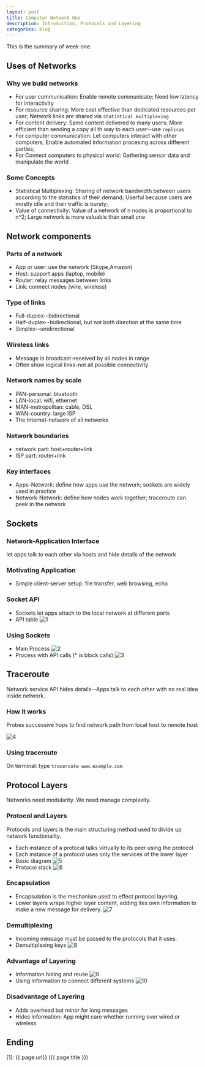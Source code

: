 ```yaml
---
layout: post
title: Computer Network One
description: Introduction, Protocols and Layering
categories: blog
---
```



This is the summary of week one.


## Uses of Networks

### Why we build networks

* For user communication: 
Enable remote communicate;
Need low latency for interactivity
* For resource sharing:
More cost effective than dedicated resources per user;
Network links are shared via `statistical multiplexing`
* For content delivery:
Same content delivered to many users;
More efficient than sending a copy all th way to each user--use `replicas`
* For computer communication:
Let computers interact with other computers;
Enable automated information procesing across different parties;
* For Connect computers to physical world:
Gathering sensor data and manipulate the world

### Some Concepts

* Statistical Multiplexing:
Sharing of network bandwidth between users according to the statistics of their demand;
Userful because users are mostly idle and their traffic is bursty;
* Value of connectivity:
Value of a network of n nodes is proportional to n^2;
Large network is more valuable than small one


## Network components

### Parts of a network

* App or user: use the network (Skype,Amazon)
* Host: support apps (laptop, mobile)
* Router: relay messages between links
* Link: connect nodes (wire, wireless)

### Type of links

* Full-duplex--bidirectional
* Half-duplex--bidirectional, but not both direction at the same time
* Simplex--unidirectional

### Wireless links

* Message is broadcast-received by all nodes in range
* Often show logical links-not all possible connectivity

### Network names by scale

* PAN-personal: bluetooth
* LAN-local: wifi, ethernet
* MAN-metropolitan: cable, DSL
* WAN-country: large ISP
* The Internet-network of all networks

### Network boundaries

* network part: host+router+link
* ISP part: router+link

### Key interfaces

* Apps-Network: define how apps use the network; sockets are widely used in practice
* Network-Network: define how nodes work together; 
traceroute can peek in the network


## Sockets

### Network-Application Interface
let apps talk to each other via hosts and hide details of the network

### Motivating Application
* Simple client-server setup: file transfer, web browsing, echo

### Socket API
* Sockets let apps attach to the local network at different ports
* API table
![1](/images/CompNetwork/APItable.png)

### Using Sockets
* Main Process
![2](/images/CompNetwork/process.png)
* Process with API calls (* is block calls)
![3](/images/CompNetwork/processwithcall.png)

## Traceroute
Network service API hides details--Apps talk to each other with no real idea inside network.

### How it works
Probes successive hops to find network path from local host to remote host

![4](/images/CompNetwork/traceroute.png)

### Using traceroute
On terminal: type `traceroute www.example.com`


## Protocol Layers
Networks need modularity. We need manage complexity.

### Protocol and Layers
Protocols and layers is the main structuring method used to divide up network functionality.

* Each instance of a protocal talks virtually to its peer using the protocol
* Each instance of a protocol uses only the services of the lower layer
* Basic diagram
![5](/images/CompNetwork/protocl.png)
* Protocol stack
![6](/images/CompNetwork/protocolstack.png)

### Encapsulation
* Encapsulation is the mechanism used to effect protocol layering. 
* Lower layers wraps higher layer content, adding ites own information to make a new message for delivery.
![7](/images/CompNetwork/encapsulation.png)

### Demultiplexing
* Incoming message must be passed to the protocols that it uses.
* Demultiplexing keys
![8](/images/CompNetwork/demultiplexing.png)

### Advantage of Layering
* Information hiding and reuse
![9](/images/CompNetwork/adv1.png)
* Using information to connect different systems
![10](/images/CompNetwork/adv2.png)

### Disadvantage of Layering
* Adds overhead but minor for long messages
* Hides information: App might care whether running over wired or wireless




## Ending

[startupjing]:    http://startupjing.github.io  "startupjing"
[1]:    {{ page.url}}  ({{ page.title }})